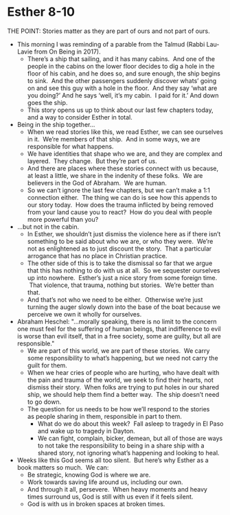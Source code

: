 # Esther 8-10

THE POINT: Stories matter as they are part of ours and not part of ours.

* This morning I was reminding of a parable from the Talmud (Rabbi Lau-Lavie from On Being in 2017).
	* There’s a ship that sailing, and it has many cabins.  And one of the people in the cabins on the lower floor decides to dig a hole in the floor of his cabin, and he does so, and sure enough, the ship begins to sink.  And the other passengers suddenly discover whats’ going on and see this guy with a hole in the floor.  And they say ‘what are you doing?’ And he says ‘well, it’s my cabin.  I paid for it.’ And down goes the ship.
	* This story opens us up to think about our last few chapters today, and a way to consider Esther in total.
* Being in the ship together...
	* When we read stories like this, we read Esther, we can see ourselves in it.  We’re members of that ship.  And in some ways, we are responsible for what happens.
	* We have identities that shape who we are, and they are complex and layered.  They change.  But they’re part of us.
	* And there are places where these stories connect with us because, at least a little, we share in the indenity of these folks.  We are believers in the God of Abraham.  We are human. 
	* So we can’t ignore the last few chapters, but we can’t make a 1:1 connection either.  The thing we can do is see how this appends to our story today.  How does the trauma inflicted by being removed from your land cause you to react?  How do you deal with people more powerful than you?
* …but not in the cabin.
	* In Esther, we shouldn’t just dismiss the violence here as if there isn’t something to be said about who we are, or who they were.  We’re not as enlightened as to just discount the story.  That a particular arrogance that has no place in Christian practice.
	* The other side of this is to take the dismissal so far that we argue that this has nothing to do with us at all.  So we sequester ourselves up into nowhere.  Esther’s just a nice story from some foreign time.  That violence, that trauma, nothing but stories.  We’re better than that.  
	* And that’s not who we need to be either.  Otherwise we’re just turning the auger slowly down into the base of the boat because we perceive we own it wholly for ourselves.
* Abraham Heschel: "...morally speaking, there is no limit to the concern one must feel for the suffering of human beings, that indifference to evil is worse than evil itself, that in a free society, some are guilty, but all are responsible."
	* We are part of this world, we are part of these stories.  We carry some responsibility to what’s happening, but we need not carry the guilt for them.
	* When we hear cries of people who are hurting, who have dealt with the pain and trauma of the world, we seek to find their hearts, not dismiss their story.  When folks are trying to put holes in our shared ship, we should help them find a better way.  The ship doesn’t need to go down.
	* The question for us needs to be how we’ll respond to the stories as people sharing in them, responsible in part to them.
		* What do we do about this week?  Fall asleep to tragedy in El Paso and wake up to tragedy in Dayton.
		* We can fight, complain, bicker, demean, but all of those are ways to not take the responsibility to being in a share ship with a shared story, not ignoring what’s happening and looking to heal.
* Weeks like this God seems all too silent.  But here’s why Esther as a book matters so much.  We can:
	* Be strategic, knowing God is where we are.
	* Work towards saving life around us, including our own.
	* And through it all, persevere.  When heavy moments and heavy times surround us, God is still with us even if it feels silent.
	* God is with us in broken spaces at broken times.
